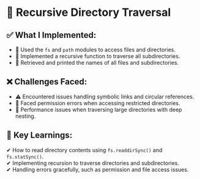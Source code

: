 # **📂 Recursive Directory Traversal**  

## **✅ What I Implemented:**  
- 📁 Used the `fs` and `path` modules to access files and directories.  
- 🔄 Implemented a recursive function to traverse all subdirectories.  
- 📜 Retrieved and printed the names of all files and subdirectories.  

## **❌ Challenges Faced:**  
- ⚠️ Encountered issues handling symbolic links and circular references.  
- 🚨 Faced permission errors when accessing restricted directories.  
- 🐢 Performance issues when traversing large directories with deep nesting.  

## **🎯 Key Learnings:**  
✔ How to read directory contents using `fs.readdirSync()` and `fs.statSync()`.  
✔ Implementing recursion to traverse directories and subdirectories.  
✔ Handling errors gracefully, such as permission and file access issues.  
